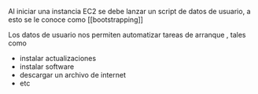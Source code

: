 
Al iniciar una instancia EC2 se debe lanzar un script de datos de usuario, a esto se le conoce como [[bootstrapping]]  

Los datos de usuario nos permiten automatizar tareas de arranque , tales como
- instalar actualizaciones
- instalar software
- descargar un archivo de internet
- etc
